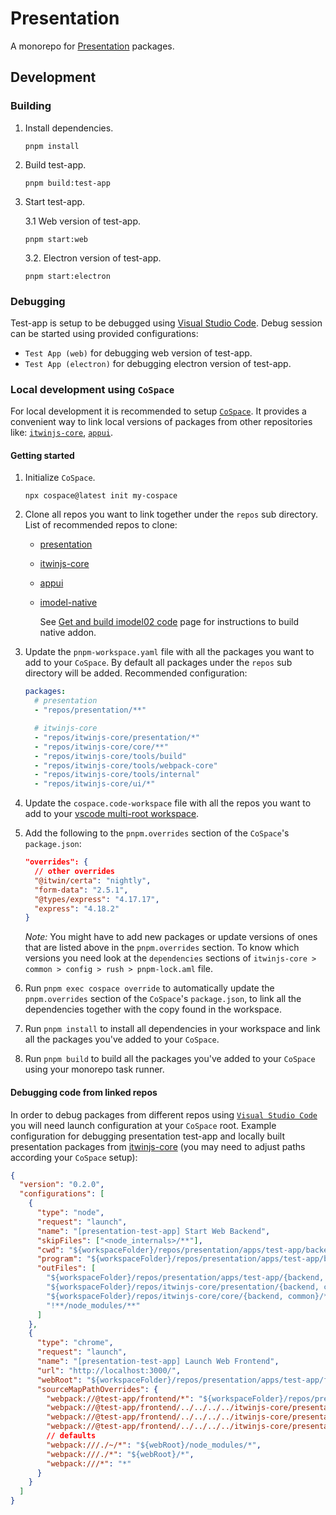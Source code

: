 # Presentation

A monorepo for [Presentation](https://www.itwinjs.org/presentation/) packages.

## Development

### Building

1. Install dependencies.

   ```shell
   pnpm install
   ```

2. Build test-app.

   ```shell
   pnpm build:test-app
   ```

3. Start test-app.

   3.1 Web version of test-app.

   ```shell
   pnpm start:web
   ```

   3.2. Electron version of test-app.

   ```shell
   pnpm start:electron
   ```

### Debugging

Test-app is setup to be debugged using [Visual Studio Code](https://code.visualstudio.com/docs/editor/debugging). Debug session can be started using provided configurations:

- `Test App (web)` for debugging web version of test-app.
- `Test App (electron)` for debugging electron version of test-app.

### Local development using `CoSpace`

For local development it is recommended to setup [`CoSpace`](https://www.npmjs.com/package/cospace). It provides a convenient way to link local versions of packages from other repositories like: [`itwinjs-core`](https://github.com/iTwin/itwinjs-core), [`appui`](https://github.com/iTwin/appui).

#### Getting started

1. Initialize `CoSpace`.

   ```shell
   npx cospace@latest init my-cospace
   ```

2. Clone all repos you want to link together under the `repos` sub directory. List of recommended repos to clone:

   - [presentation](https://github.com/iTwin/presentation)
   - [itwinjs-core](https://github.com/iTwin/itwinjs-core)
   - [appui](https://github.com/iTwin/appui)
   - [imodel-native](https://github.com/iTwin/imodel-native)

     See [Get and build imodel02 code](https://dev.azure.com/bentleycs/iModelTechnologies/_wiki/wikis/iModelTechnologies.wiki/308/Get-and-Build-Native-imodel02-Code?anchor=bootstrap-the-source) page for instructions to build native addon.

3. Update the `pnpm-workspace.yaml` file with all the packages you want to add to your `CoSpace`. By default all packages under the `repos` sub directory will be added. Recommended configuration:

   ```yaml
   packages:
     # presentation
     - "repos/presentation/**"

     # itwinjs-core
     - "repos/itwinjs-core/presentation/*"
     - "repos/itwinjs-core/core/**"
     - "repos/itwinjs-core/tools/build"
     - "repos/itwinjs-core/tools/webpack-core"
     - "repos/itwinjs-core/tools/internal"
     - "repos/itwinjs-core/ui/*"
   ```

4. Update the `cospace.code-workspace` file with all the repos you want to add to your [vscode multi-root workspace](https://code.visualstudio.com/docs/editor/multi-root-workspaces).

5. Add the following to the `pnpm.overrides` section of the `CoSpace`'s `package.json`:

   ```json
   "overrides": {
     // other overrides
     "@itwin/certa": "nightly",
     "form-data": "2.5.1",
     "@types/express": "4.17.17",
     "express": "4.18.2"
   }
   ```

   _Note:_ You might have to add new packages or update versions of ones that are listed above in the `pnpm.overrides` section. To know which versions you need look at the `dependencies` sections of `itwinjs-core > common > config > rush > pnpm-lock.aml` file.

6. Run `pnpm exec cospace override` to automatically update the `pnpm.overrides` section of the `CoSpace`'s `package.json`, to link all the dependencies together with the copy found in the workspace.

7. Run `pnpm install` to install all dependencies in your workspace and link all the packages you've added to your `CoSpace`.

8. Run `pnpm build` to build all the packages you've added to your `CoSpace` using your monorepo task runner.

#### Debugging code from linked repos

In order to debug packages from different repos using [`Visual Studio Code`](https://code.visualstudio.com/docs/editor/debugging) you will need launch configuration at your `CoSpace` root. Example configuration for debugging presentation test-app and locally built presentation packages from [itwinjs-core](https://github.com/iTwin/itwinjs-core) (you may need to adjust paths according your `CoSpace` setup):

```json
{
  "version": "0.2.0",
  "configurations": [
    {
      "type": "node",
      "request": "launch",
      "name": "[presentation-test-app] Start Web Backend",
      "skipFiles": ["<node_internals>/**"],
      "cwd": "${workspaceFolder}/repos/presentation/apps/test-app/backend",
      "program": "${workspaceFolder}/repos/presentation/apps/test-app/backend/lib/main.js",
      "outFiles": [
        "${workspaceFolder}/repos/presentation/apps/test-app/{backend, common}/**/*.js",
        "${workspaceFolder}/repos/itwinjs-core/presentation/{backend, common}/**/*.js",
        "${workspaceFolder}/repos/itwinjs-core/core/{backend, common}/**/*.js",
        "!**/node_modules/**"
      ]
    },
    {
      "type": "chrome",
      "request": "launch",
      "name": "[presentation-test-app] Launch Web Frontend",
      "url": "http://localhost:3000/",
      "webRoot": "${workspaceFolder}/repos/presentation/apps/test-app/frontend",
      "sourceMapPathOverrides": {
        "webpack://@test-app/frontend/*": "${workspaceFolder}/repos/presentation/apps/test-app/frontend/*",
        "webpack://@test-app/frontend/../../../../itwinjs-core/presentation/frontend/lib/cjs/*.js": "${workspaceFolder}/repos/itwinjs-core/presentation/frontend/src/*.ts",
        "webpack://@test-app/frontend/../../../../itwinjs-core/presentation/common/lib/cjs/*.js": "${workspaceFolder}/repos/itwinjs-core/presentation/common/src/*.ts",
        "webpack://@test-app/frontend/../../../../itwinjs-core/presentation/components/lib/cjs/*.js": "${workspaceFolder}/repos/itwinjs-core/presentation/components/src/*.ts",
        // defaults
        "webpack:///./~/*": "${webRoot}/node_modules/*",
        "webpack:///./*": "${webRoot}/*",
        "webpack:///*": "*"
      }
    }
  ]
}
```
